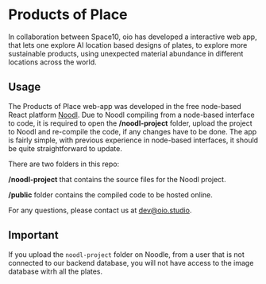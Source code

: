 
# Products of Place

In collaboration between Space10, oio has developed a interactive web app, that lets one explore AI location based designs of plates, to explore more sustainable products, using unexpected material abundance in different locations across the world.

## Usage

The Products of Place web-app was developed in the free node-based React platform [Noodl](https://www.noodl.net/). Due to Noodl compiling from a node-based interface to code, it is required to open the **/noodl-project** folder, upload the project to Noodl and re-compile the code, if any changes have to be done. The app is fairly simple, with previous experience in node-based interfaces, it should be quite straightforward to update.

There are two folders in this repo:

**/noodl-project** that contains the source files for the Noodl project.

**/public** folder contains the compiled code to be hosted online.

For any questions, please contact us at dev@oio.studio.

## Important

If you upload the `noodl-project` folder on Noodle, from a user that is not connected to our backend database, you will not have access to the image database witrh all the plates.